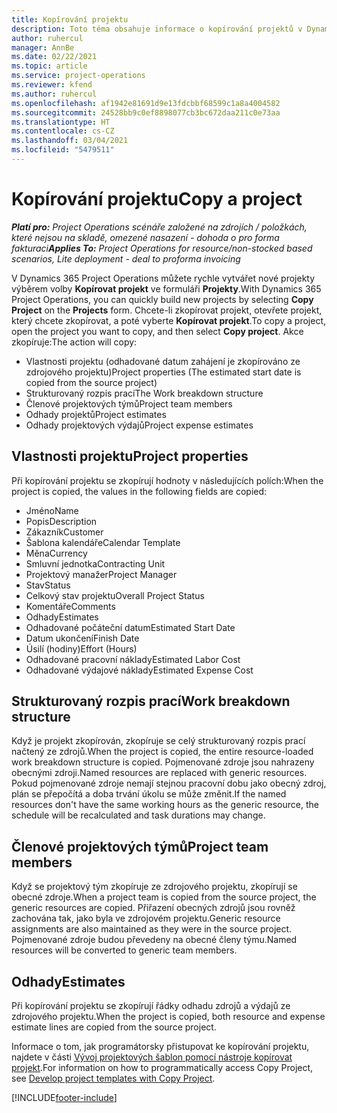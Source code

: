 ```yaml
---
title: Kopírování projektu
description: Toto téma obsahuje informace o kopírování projektů v Dynamics 365 Project Operations.
author: ruhercul
manager: AnnBe
ms.date: 02/22/2021
ms.topic: article
ms.service: project-operations
ms.reviewer: kfend
ms.author: ruhercul
ms.openlocfilehash: af1942e81691d9e13fdcbbf68599c1a8a4004582
ms.sourcegitcommit: 24528bb9c0ef8898077cb3bc672daa211c0e73aa
ms.translationtype: HT
ms.contentlocale: cs-CZ
ms.lasthandoff: 03/04/2021
ms.locfileid: "5479511"
---
```

# <a name="copy-a-project"></a><span data-ttu-id="5da32-103">Kopírování projektu</span><span class="sxs-lookup"><span data-stu-id="5da32-103">Copy a project</span></span>

<span data-ttu-id="5da32-104">_**Platí pro:** Project Operations scénáře založené na zdrojích / položkách, které nejsou na skladě, omezené nasazení - dohoda o pro forma fakturaci_</span><span class="sxs-lookup"><span data-stu-id="5da32-104">_**Applies To:** Project Operations for resource/non-stocked based scenarios, Lite deployment - deal to proforma invoicing_</span></span>

<span data-ttu-id="5da32-105">V Dynamics 365 Project Operations můžete rychle vytvářet nové projekty výběrem volby **Kopírovat projekt** ve formuláři **Projekty**.</span><span class="sxs-lookup"><span data-stu-id="5da32-105">With Dynamics 365 Project Operations, you can quickly build new projects by selecting **Copy Project** on the **Projects** form.</span></span> <span data-ttu-id="5da32-106">Chcete-li zkopírovat projekt, otevřete projekt, který chcete zkopírovat, a poté vyberte **Kopírovat projekt**.</span><span class="sxs-lookup"><span data-stu-id="5da32-106">To copy a project, open the project you want to copy, and then select **Copy project**.</span></span> <span data-ttu-id="5da32-107">Akce zkopíruje:</span><span class="sxs-lookup"><span data-stu-id="5da32-107">The action will copy:</span></span>

- <span data-ttu-id="5da32-108">Vlastnosti projektu (odhadované datum zahájení je zkopírováno ze zdrojového projektu)</span><span class="sxs-lookup"><span data-stu-id="5da32-108">Project properties (The estimated start date is copied from the source project)</span></span>
- <span data-ttu-id="5da32-109">Strukturovaný rozpis prací</span><span class="sxs-lookup"><span data-stu-id="5da32-109">The Work breakdown structure</span></span>
- <span data-ttu-id="5da32-110">Členové projektových týmů</span><span class="sxs-lookup"><span data-stu-id="5da32-110">Project team members</span></span>
- <span data-ttu-id="5da32-111">Odhady projektů</span><span class="sxs-lookup"><span data-stu-id="5da32-111">Project estimates</span></span>
- <span data-ttu-id="5da32-112">Odhady projektových výdajů</span><span class="sxs-lookup"><span data-stu-id="5da32-112">Project expense estimates</span></span>

## <a name="project-properties"></a><span data-ttu-id="5da32-113">Vlastnosti projektu</span><span class="sxs-lookup"><span data-stu-id="5da32-113">Project properties</span></span>

<span data-ttu-id="5da32-114">Při kopírování projektu se zkopírují hodnoty v následujících polích:</span><span class="sxs-lookup"><span data-stu-id="5da32-114">When the project is copied, the values in the following fields are copied:</span></span>

- <span data-ttu-id="5da32-115">Jméno</span><span class="sxs-lookup"><span data-stu-id="5da32-115">Name</span></span>
- <span data-ttu-id="5da32-116">Popis</span><span class="sxs-lookup"><span data-stu-id="5da32-116">Description</span></span>
- <span data-ttu-id="5da32-117">Zákazník</span><span class="sxs-lookup"><span data-stu-id="5da32-117">Customer</span></span>
- <span data-ttu-id="5da32-118">Šablona kalendáře</span><span class="sxs-lookup"><span data-stu-id="5da32-118">Calendar Template</span></span>
- <span data-ttu-id="5da32-119">Měna</span><span class="sxs-lookup"><span data-stu-id="5da32-119">Currency</span></span>
- <span data-ttu-id="5da32-120">Smluvní jednotka</span><span class="sxs-lookup"><span data-stu-id="5da32-120">Contracting Unit</span></span>
- <span data-ttu-id="5da32-121">Projektový manažer</span><span class="sxs-lookup"><span data-stu-id="5da32-121">Project Manager</span></span>
- <span data-ttu-id="5da32-122">Stav</span><span class="sxs-lookup"><span data-stu-id="5da32-122">Status</span></span>
- <span data-ttu-id="5da32-123">Celkový stav projektu</span><span class="sxs-lookup"><span data-stu-id="5da32-123">Overall Project Status</span></span>
- <span data-ttu-id="5da32-124">Komentáře</span><span class="sxs-lookup"><span data-stu-id="5da32-124">Comments</span></span>
- <span data-ttu-id="5da32-125">Odhady</span><span class="sxs-lookup"><span data-stu-id="5da32-125">Estimates</span></span>
- <span data-ttu-id="5da32-126">Odhadované počáteční datum</span><span class="sxs-lookup"><span data-stu-id="5da32-126">Estimated Start Date</span></span>
- <span data-ttu-id="5da32-127">Datum ukončení</span><span class="sxs-lookup"><span data-stu-id="5da32-127">Finish Date</span></span>
- <span data-ttu-id="5da32-128">Úsilí (hodiny)</span><span class="sxs-lookup"><span data-stu-id="5da32-128">Effort (Hours)</span></span>
- <span data-ttu-id="5da32-129">Odhadované pracovní náklady</span><span class="sxs-lookup"><span data-stu-id="5da32-129">Estimated Labor Cost</span></span>
- <span data-ttu-id="5da32-130">Odhadované výdajové náklady</span><span class="sxs-lookup"><span data-stu-id="5da32-130">Estimated Expense Cost</span></span>

## <a name="work-breakdown-structure"></a><span data-ttu-id="5da32-131">Strukturovaný rozpis prací</span><span class="sxs-lookup"><span data-stu-id="5da32-131">Work breakdown structure</span></span>

<span data-ttu-id="5da32-132">Když je projekt zkopírován, zkopíruje se celý strukturovaný rozpis prací načtený ze zdrojů.</span><span class="sxs-lookup"><span data-stu-id="5da32-132">When the project is copied, the entire resource-loaded work breakdown structure is copied.</span></span> <span data-ttu-id="5da32-133">Pojmenované zdroje jsou nahrazeny obecnými zdroji.</span><span class="sxs-lookup"><span data-stu-id="5da32-133">Named resources are replaced with generic resources.</span></span> <span data-ttu-id="5da32-134">Pokud pojmenované zdroje nemají stejnou pracovní dobu jako obecný zdroj, plán se přepočítá a doba trvání úkolu se může změnit.</span><span class="sxs-lookup"><span data-stu-id="5da32-134">If the named resources don't have the same working hours as the generic resource, the schedule will be recalculated and task durations may change.</span></span>

## <a name="project-team-members"></a><span data-ttu-id="5da32-135">Členové projektových týmů</span><span class="sxs-lookup"><span data-stu-id="5da32-135">Project team members</span></span>

<span data-ttu-id="5da32-136">Když se projektový tým zkopíruje ze zdrojového projektu, zkopírují se obecné zdroje.</span><span class="sxs-lookup"><span data-stu-id="5da32-136">When a project team is copied from the source project, the generic resources are copied.</span></span> <span data-ttu-id="5da32-137">Přiřazení obecných zdrojů jsou rovněž zachována tak, jako byla ve zdrojovém projektu.</span><span class="sxs-lookup"><span data-stu-id="5da32-137">Generic resource assignments are also maintained as they were in the source project.</span></span> <span data-ttu-id="5da32-138">Pojmenované zdroje budou převedeny na obecné členy týmu.</span><span class="sxs-lookup"><span data-stu-id="5da32-138">Named resources will be converted to generic team members.</span></span>

## <a name="estimates"></a><span data-ttu-id="5da32-139">Odhady</span><span class="sxs-lookup"><span data-stu-id="5da32-139">Estimates</span></span>

<span data-ttu-id="5da32-140">Při kopírování projektu se zkopírují řádky odhadu zdrojů a výdajů ze zdrojového projektu.</span><span class="sxs-lookup"><span data-stu-id="5da32-140">When the project is copied, both resource and expense estimate lines are copied from the source project.</span></span> 

<span data-ttu-id="5da32-141">Informace o tom, jak programátorsky přistupovat ke kopírování projektu, najdete v části [Vývoj projektových šablon pomocí nástroje kopírovat projekt](dev-copy-project.md).</span><span class="sxs-lookup"><span data-stu-id="5da32-141">For information on how to programmatically access Copy Project, see [Develop project templates with Copy Project](dev-copy-project.md).</span></span>


[!INCLUDE[footer-include](../includes/footer-banner.md)]
